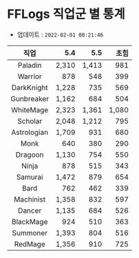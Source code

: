 # FFLogs 직업군 별 통계

- 업데이트 : `2022-02-01 00:21:46`

|직업|5.4|5.5|초힘|
|:-:|-:|-:|-:|
|Paladin|2,310|1,413|981|
|Warrior|878|548|399|
|DarkKnight|1,228|735|569|
|Gunbreaker|1,162|684|504|
|WhiteMage|2,323|1,361|1,080|
|Scholar|2,048|1,212|795|
|Astrologian|1,709|931|680|
|Monk|640|380|290|
|Dragoon|1,130|754|550|
|Ninja|878|515|343|
|Samurai|1,472|879|654|
|Bard|762|462|339|
|Machinist|1,358|832|597|
|Dancer|1,135|684|526|
|BlackMage|924|510|363|
|Summoner|1,393|804|516|
|RedMage|1,356|910|725|
